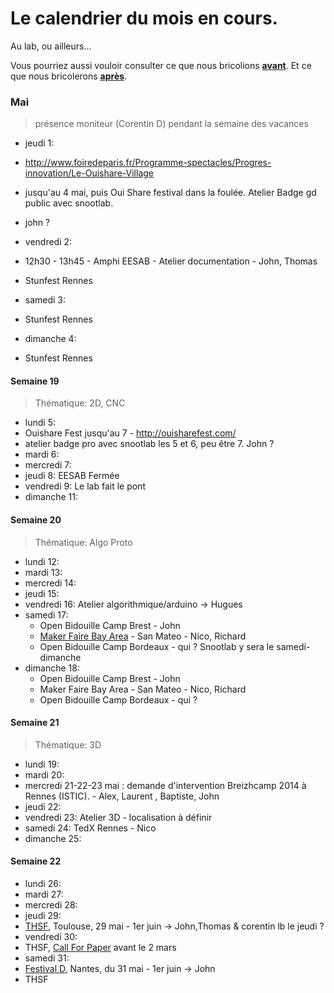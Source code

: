 # Le calendrier du mois en cours. 

Au lab, ou ailleurs...

Vous pourriez aussi vouloir consulter ce que nous bricolions  **[avant](/calendar/timeline#Archives)**. Et ce que nous bricolerons **[après](/calendar/)**.


### Mai

> présence moniteur (Corentin D) pendant la semaine des vacances

- jeudi 1:
 - http://www.foiredeparis.fr/Programme-spectacles/Progres-innovation/Le-Ouishare-Village
 - jusqu'au 4 mai, puis Oui Share festival dans la foulée. Atelier Badge gd public avec snootlab.
 - john ?

- vendredi 2: 
 - 12h30 - 13h45 - Amphi EESAB - Atelier documentation - John, Thomas
 - Stunfest Rennes
- samedi 3:
 - Stunfest Rennes
- dimanche 4:
 - Stunfest Rennes

#### Semaine 19
> Thématique: 2D, CNC

- lundi 5: 
 - Ouishare Fest jusqu'au 7 - http://ouisharefest.com/  
 - atelier badge pro avec snootlab les 5 et 6, peu être 7.  John ?
- mardi 6:
- mercredi 7:
- jeudi 8: EESAB Fermée
- vendredi 9: Le lab fait le pont
- dimanche 11: 

#### Semaine 20
> Thématique: Algo Proto

- lundi 12:
- mardi 13:
- mercredi 14:
- jeudi 15:
- vendredi 16: Atelier algorithmique/arduino -> Hugues
- samedi 17: 
   - Open Bidouille Camp Brest - John
   - [Maker Faire Bay Area](http://makerfaire.com/bay-area-2014/call-for-makers/) - San Mateo - Nico, Richard
   - Open Bidouille Camp Bordeaux - qui ? Snootlab y sera le samedi-dimanche
- dimanche 18:
   - Open Bidouille Camp Brest - John
   - Maker Faire Bay Area - San Mateo - Nico, Richard
   - Open Bidouille Camp Bordeaux - qui ?
 
#### Semaine 21
> Thématique: 3D

- lundi 19:
- mardi 20:
- mercredi 21-22-23 mai : demande d'intervention Breizhcamp 2014 à Rennes (ISTIC). - Alex, Laurent , Baptiste, John
- jeudi 22:
- vendredi 23: Atelier 3D - localisation à définir 
- samedi 24: TedX Rennes - Nico
- dimanche 25:
 
#### Semaine 22
- lundi 26:
- mardi 27:
- mercredi 28:
- jeudi 29:
 - [THSF](http://thsf.tetalab.org/2014/), Toulouse, 29 mai - 1er juin -> John,Thomas & corentin lb le jeudi ?
- vendredi 30:
 - THSF, [Call For Paper](http://cfp.tetalab.org/en/thsf2014/cfp/session/new) avant le 2 mars
- samedi 31:
 - [Festival D](http://www.festivald.net/), Nantes, du 31 mai - 1er juin -> John
 - THSF
